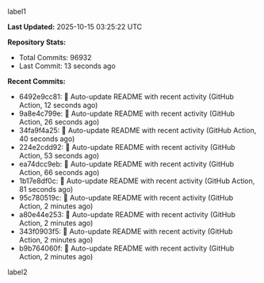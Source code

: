 
label1 
<!-- ACTIVITY_START -->
**Last Updated:** 2025-10-15 03:25:22 UTC

**Repository Stats:**
- Total Commits: 96932
- Last Commit: 13 seconds ago

**Recent Commits:**
- 6492e9cc81: 🤖 Auto-update README with recent activity (GitHub Action, 12 seconds ago)
- 9a8e4c799e: 🤖 Auto-update README with recent activity (GitHub Action, 26 seconds ago)
- 34fa9f4a25: 🤖 Auto-update README with recent activity (GitHub Action, 40 seconds ago)
- 224e2cdd92: 🤖 Auto-update README with recent activity (GitHub Action, 53 seconds ago)
- ea74dcc9eb: 🤖 Auto-update README with recent activity (GitHub Action, 66 seconds ago)
- 1b17e8df0c: 🤖 Auto-update README with recent activity (GitHub Action, 81 seconds ago)
- 95c780519c: 🤖 Auto-update README with recent activity (GitHub Action, 2 minutes ago)
- a80e44e253: 🤖 Auto-update README with recent activity (GitHub Action, 2 minutes ago)
- 343f0903f5: 🤖 Auto-update README with recent activity (GitHub Action, 2 minutes ago)
- b9b764060f: 🤖 Auto-update README with recent activity (GitHub Action, 2 minutes ago)
<!-- ACTIVITY_END -->

label2
